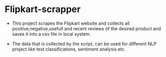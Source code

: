 # Flipkart-scrapper

 * This project scrapes the Flipkart website and collects all positive,negative,usefull and recent reviews of the desired product and saves it into a csv file in local system.
 
 * The data that is collected by the script, can be used for different NLP project like text classifications, sentiment analysis etc.
